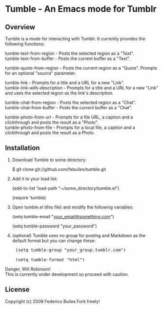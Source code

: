Tumble - An Emacs mode for Tumblr
========================

Overview
--------     

Tumble is a mode for interacting with Tumblr. It currently
provides the following functions:

tumble-text-from-region - Posts the selected region as a "Text".      
tumble-text-from-buffer - Posts the current buffer as a "Text".   

tumble-quote-from-region - Posts the current region as a "Quote". Prompts for
an optional "source" parameter.

tumble-link - Prompts for a title and a URL for a new "Link".        
tumble-link-with-description - Prompts for a title and a URL for a new "Link" and uses the selected region as the link's description.

tumble-chat-from-region - Posts the selected region as a "Chat".      
tumble-chat-from-buffer - Posts the current buffer as a "Chat".

tumble-photo-from-url - Prompts for a file URL, a caption and a clickthrough
and posts the result as a "Photo".       
tumble-photo-from-file - Prompts for a local file, a caption and a clickthrough and posts the result as a Photo.

Installation
------------
1. Download Tumble to some directory:

    $ git clone git://github.com/febuiles/tumble.git

2. Add it to your load list:

    (add-to-list 'load-path "~/some_directory/tumble.el")

    (require 'tumble)

3. Open tumble.el (this file) and modify the following variables:

    (setq tumble-email "your_email@something.com")

    (setq tumble-password "your_password")

4. (optional) Tumble uses no group for posting and Markdown as the default 
format but you can change these:
<pre>
    (setq tumble-group "your_group.tumblr.com")
    
    (setq tumble-format "html")
</pre>
Danger, Will Robinson!     
This is currently under development so proceed with caution.

License
-------

Copyright (c) 2008 Federico Builes
Fork freely!

